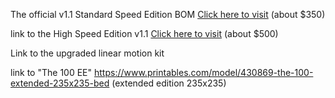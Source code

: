 The official v1.1 Standard Speed Edition BOM <a href="https://docs.google.com/spreadsheets/d/1e5dhm4ck-dtci_GDkMuuwxgp788YJ5hdL6JvRKvF1Zc/edit?usp=sharing">Click here to visit</a> (about $350)

link to the High Speed Edition v1.1 <a href="https://docs.google.com/spreadsheets/d/1Ovg8QiOSGrwsRhgJh9qBnBvMFrqih7WvHAgKOiHKDN8/htmlview#gid=0">Click here to visit</a> (about $500)

Link to the upgraded linear motion kit



link to "The 100 EE" https://www.printables.com/model/430869-the-100-extended-235x235-bed (extended edition 235x235)